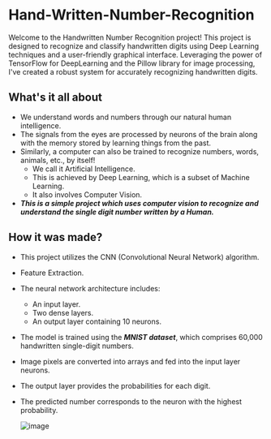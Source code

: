 # Hand-Written-Number-Recognition
   Welcome to the Handwritten Number Recognition project! This project is designed to recognize and classify handwritten digits using Deep Learning techniques and a user-friendly graphical interface. Leveraging the power of TensorFlow for DeepLearning and the Pillow library for image processing, I've created a robust system for accurately recognizing handwritten digits.


## What's it all about
- We understand words and numbers through our natural human intelligence.
- The signals from the eyes are processed by neurons of the brain along with the memory stored by learning things from the past.
- Similarly, a computer can also be trained to recognize numbers, words, animals, etc., by itself!
  - We call it Artificial Intelligence.
  - This is achieved by Deep Learning, which is a subset of Machine Learning.
  - It also involves Computer Vision.
- ***This is a simple project which uses computer vision to recognize and understand the single digit number written by a Human.***



 
## How it was made?
- This project utilizes the CNN (Convolutional Neural Network) algorithm.
- Feature Extraction.
- The neural network architecture includes:
  - An input layer.
  - Two dense layers.
  - An output layer containing 10 neurons.
- The model is trained using the ***MNIST dataset***, which comprises 60,000 handwritten single-digit numbers.
- Image pixels are converted into arrays and fed into the input layer neurons.
- The output layer provides the probabilities for each digit.
- The predicted number corresponds to the neuron with the highest probability.



   ![image](https://github.com/CodeWizardRakesh/Hand-Written-Number-Recognition/assets/143873585/464e115a-34c1-4489-8633-5867982c630f)


